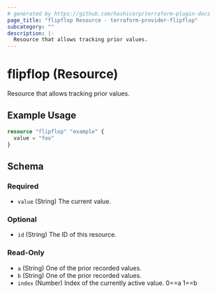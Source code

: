 ```yaml
---
# generated by https://github.com/hashicorp/terraform-plugin-docs
page_title: "flipflop Resource - terraform-provider-flipflop"
subcategory: ""
description: |-
  Resource that allows tracking prior values.
---
```


# flipflop (Resource)

Resource that allows tracking prior values.

## Example Usage

```terraform
resource "flipflop" "example" {
  value = "foo"
}
```

<!-- schema generated by tfplugindocs -->
## Schema

### Required

- `value` (String) The current value.

### Optional

- `id` (String) The ID of this resource.

### Read-Only

- `a` (String) One of the prior recorded values.
- `b` (String) One of the prior recorded values.
- `index` (Number) Index of the currently active value. 0==a  1==b


